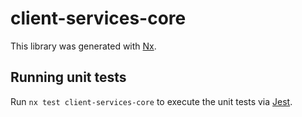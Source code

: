 # client-services-core

This library was generated with [Nx](https://nx.dev).


## Running unit tests

Run `nx test client-services-core` to execute the unit tests via [Jest](https://jestjs.io).



